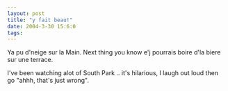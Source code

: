 ```yaml
---
layout: post
title: "y fait beau!"
date: 2004-3-30 15:6:0
tags: 
---
```


Ya pu d'neige sur la Main. Next thing you know e'j pourrais boire d'la biere sur une terrace.

I've been watching alot of South Park .. it's hilarious, I laugh out loud then go "ahhh, that's just wrong".

